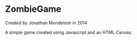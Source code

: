 # ZombieGame

Created by Jonathan Mendelson in 2014

A simple game created using Javascript and an HTML Canvas.
